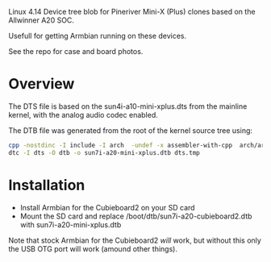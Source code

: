 Linux 4.14 Device tree blob for Pineriver Mini-X (Plus) clones based on the Allwinner A20 SOC.

Usefull for getting Armbian running on these devices.

See the repo for case and board photos.

# Overview

The DTS file is based on the sun4i-a10-mini-xplus.dts from the mainline kernel, with the analog audio codec enabled.

The DTB file was generated from the root of the kernel source tree using:

```sh
cpp -nostdinc -I include -I arch  -undef -x assembler-with-cpp  arch/arm/boot/dts/sun7i-a20-mini-xplus.dts  dts.tmp
dtc -I dts -O dtb -o sun7i-a20-mini-xplus.dtb dts.tmp
```

# Installation

* Install Armbian for the Cubieboard2 on your SD card
* Mount the SD card and replace /boot/dtb/sun7i-a20-cubieboard2.dtb with sun7i-a20-mini-xplus.dtb

Note that stock Armbian for the Cubieboard2 *will* work, but without this only the USB OTG port will work (amound other things).
